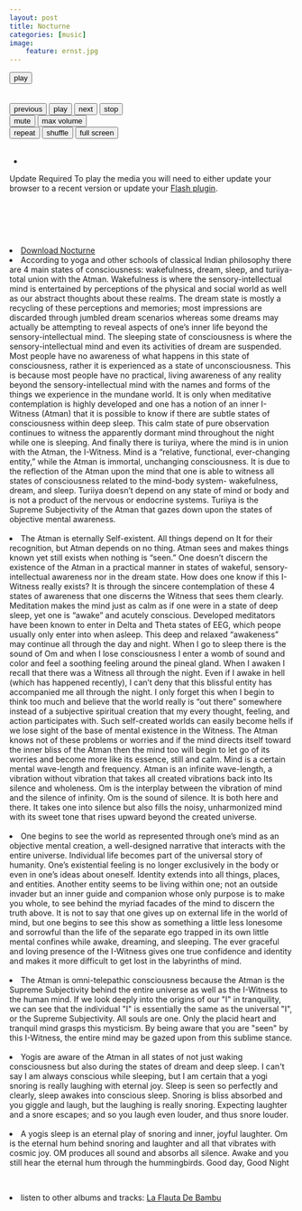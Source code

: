```yaml
---
layout: post
title: Nocturne
categories: [music] 
image:
    feature: ernst.jpg
---
```

<html>
<head>
<meta charset="utf-8" />
<!-- Website Design By: www.happyworm.com -->
<title>Nocturne</title>
<meta http-equiv="Content-Type" content="text/html; charset=iso-8859-1" />
<link href="/dist/skin/blue.monday/css/jplayer.blue.monday.min.css" rel="stylesheet" type="text/css" />
<script type="text/javascript" src="/dist/lib/jquery.min.js"></script>
<script type="text/javascript" src="/dist/jplayer/jquery.jplayer.min.js"></script>
<script type="text/javascript" src="/dist/add-on/jplayer.playlist.min.js"></script>
<script type="text/javascript">
//<![CDATA[
$(document).ready(function(){

	var myPlaylist = new jPlayerPlaylist({
		jPlayer: "#jquery_jplayer_N",
		cssSelectorAncestor: "#jp_container_N"
	}, [
		{
		   title:"Nocturne",
				artist:"Quetzal",
				mp3:"http://quetzalwill.org/assets/music/Contemplations-On-A-Quena/nocturne.mp3",
				poster: "http://quetzalwill.org/images/nochedesierto.jpg"
		}
	], {
		playlistOptions: {
			enableRemoveControls: true
		},
		swfPath: "/dist/jplayer",
		supplied: "webmv, ogv, m4v, oga, mp3",
		useStateClassSkin: true,
		autoBlur: false,
		smoothPlayBar: true,
		keyEnabled: true,
		audioFullScreen: true
	});

	// Click handlers for jPlayerPlaylist method demo

	// Audio mix playlist

	$("#playlist-setPlaylist-audio-mix").click(function() {
		myPlaylist.setPlaylist([
			{
			title:"Pictures At An Exhibition - Mussorgsky",
			artist:"William Enckhausen",
			mp3:"http://quetzalwill.org/assets/music/Contemplations-On-A-Quena/pictures-at-an-exhibition.mp3",
			poster: "http://quetzalwill.org/images/cross-quena.jpg"
			},
			{				
				title:"Adagio",
			artist:"William Enckhausen",
			mp3:"http://quetzalwill.org/assets/music/Contemplations-On-A-Quena/adagio.mp3",
			poster: "http://quetzalwill.org/images/cross-quena.jpg"
			},
			{
					title:"Andalouse",
			artist:"William Enckhausen",
			mp3:"http://quetzalwill.org/assets/music/Contemplations-On-A-Quena/andalouse.mp3",
			poster: "http://quetzalwill.org/images/cross-quena.jpg"
			},
			{
					title:"Meditation",
			artist:"William Enckhausen",
			mp3:"http://quetzalwill.org/assets/music/Contemplations-On-A-Quena/meditation.mp3",
			poster: "http://quetzalwill.org/images/cross-quena.jpg"
			},
			{
				title:"Dvorak",
			artist:"William Enckhausen",
			mp3:"http://quetzalwill.org/assets/music/Contemplations-On-A-Quena/dvorak.mp3",
			poster: "http://quetzalwill.org/images/cross-quena.jpg"
			},
			{
                title:"Whistles",
			artist:"William Enckhausen",
			mp3:"http://quetzalwill.org/assets/music/Contemplations-On-A-Quena/whistles.mp3",
			poster: "http://quetzalwill.org/images/cross-quena.jpg"
			},
			{
                title:"John Dowland Songs",
			artist:"William Enckhausen",
			mp3:"http://quetzalwill.org/assets/music/Contemplations-On-A-Quena/dowland.mp3",
			poster: "http://quetzalwill.org/images/cross-quena.jpg"
			},
			{
                title:"Nocturne - Chopin",
			artist:"William Enckhausen",
			mp3:"http://quetzalwill.org/assets/music/Contemplations-On-A-Quena/nocturne.mp3",
			poster: "http://quetzalwill.org/images/nochedesierto.jpg"
			},
			{
                title:"Anandamurti Melodies",
			artist:"William Enckhausen",
			mp3:"http://quetzalwill.org/assets/music/Contemplations-On-A-Quena/anandamurti.mp3",
			poster: "http://quetzalwill.org/images/cross-quena.jpg"
			},
			{
                title:"William Enckhausen plays Heinrich Enckhausen, Handel, and Telemann",
			artist:"William Enckhausen",
			mp3:"http://quetzalwill.org/assets/music/Contemplations-On-A-Quena/enckhausen.mp3",
			poster: "http://quetzalwill.org/images/cross-quena.jpg"
			},
			{
                title:"Reverie - Debussy",
			artist:"William Enckhausen",
			mp3:"http://quetzalwill.org/assets/music/Contemplations-On-A-Quena/reverie.mp3",
			poster: "http://quetzalwill.org/images/cross-quena.jpg"
			},
			{
                title:"Dance Of The Blessed Spirits",
			artist:"William Enckhausen",
			mp3:"http://quetzalwill.org/assets/music/Contemplations-On-A-Quena/blessed-spirits.mp3",
			poster: "http://quetzalwill.org/images/cross-quena.jpg"
			},
			{
                title:"Los Doraditos",
			artist:"William Enckhausen",
			mp3:"http://quetzalwill.org/assets/music/Contemplations-On-A-Quena/los-doraditos.mp3",
			poster: "http://quetzalwill.org/images/cross-quena.jpg"                                                                                     
			}
		]);
	});

	// Video mix playlist

	$("#playlist-setPlaylist-video-mix").click(function() {
		myPlaylist.setPlaylist([
			{
			    title:"Govinda",
				artist:"El Misterio",
				mp3:"http://quetzalwill.org/assets/music/Kiirtan-El-Misterio/govinda.mp3",
				poster: "http://quetzalwill.org/images/kiirtan.jpg"
			},
            {
			    title:"Topilejo",
				artist:"El Misterio",
				mp3:"http://quetzalwill.org/assets/music/Kiirtan-El-Misterio/topilejo.mp3",
				poster: "http://quetzalwill.org/images/kiirtan.jpg"
			},
			{
				title:"Padmasambhava",
				artist:"El Misterio",
				mp3:"http://quetzalwill.org/assets/music/Kiirtan-El-Misterio/padmasambhava.mp3",
				poster: "http://quetzalwill.org/images/kiirtan.jpg"
			},
			{
				title:"Baba Nam Kevalam",
				artist:"El Misterio",
				mp3:"http://quetzalwill.org/assets/music/Kiirtan-El-Misterio/babanamkevalam.mp3",
				poster: "http://quetzalwill.org/images/kiirtan.jpg"
			},
			{
				title:"Soja",
				artist:"El Misterio",
				mp3:"http://quetzalwill.org/assets/music/Kiirtan-El-Misterio/soja.mp3",
				poster: "http://quetzalwill.org/images/kiirtan.jpg"
			},
			{
				title:"Om Ah Hum Vajra Guru",
				artist:"El Misterio",
				mp3:"http://quetzalwill.org/assets/music/Kiirtan-El-Misterio/om-ah-hum-vajra-guru.mp3",
				poster: "http://quetzalwill.org/images/kiirtan.jpg"
			},
			{
				title:"Nikte Ha Kiirtan",
				artist:"El Misterio",
				mp3:"http://quetzalwill.org/assets/music/Kiirtan-El-Misterio/nikteha.mp3",
				poster: "http://quetzalwill.org/images/kiirtan.jpg"
			},
			{
				title:"Reverie Kiirtan",
				artist:"El Misterio",
				mp3:"http://quetzalwill.org/assets/music/Kiirtan-El-Misterio/reverie-kiirtan.mp3",
				poster: "http://quetzalwill.org/images/kiirtan.jpg"
			},
			{
				title:"Desierto",
				artist:"El Misterio",
				mp3:"http://quetzalwill.org/assets/music/Kiirtan-El-Misterio/desierto2.mp3",
				poster: "http://quetzalwill.org/images/kiirtan.jpg"
			},
			{
				title:"Tiny Green Island",
				artist:"El Misterio",
				mp3:"http://quetzalwill.org/assets/music/Kiirtan-El-Misterio/tiny-green-island.mp3",
				poster: "http://quetzalwill.org/images/kiirtan.jpg"
			},
			{
				title:"La Gracia",
				artist:"El Misterio",
				mp3:"http://quetzalwill.org/assets/music/Kiirtan-El-Misterio/gracia.mp3",
				poster: "http://quetzalwill.org/images/kiirtan.jpg"
			},
			{
				title:"Los Doraditos",
				artist:"El Misterio",
				mp3:"http://quetzalwill.org/assets/music/Kiirtan-El-Misterio/los-doraditos.mp3",
				poster: "http://quetzalwill.org/images/kiirtan.jpg"
			}
		]);
	});

	// Media mix playlist

	$("#playlist-setPlaylist-media-mix").click(function() {
		myPlaylist.setPlaylist([
			{
				title:"Gavotte And Minuet",
				artist:"William Enckhausen",
				mp3:"http://quetzalwill.org/assets/music/Bach-On-Bamboo/gavotte-minuet.mp3",
				poster: "http://quetzalwill.org/images/cross-quena.jpg"
			},
			{
				title:"Air and Gavotte",
				artist:"William Enckhausen",
				mp3:"http://quetzalwill.org/assets/music/Bach-On-Bamboo/air-gavotte.mp3",
				poster: "http://quetzalwill.org/images/cross-quena.jpg"
			},
			{
				title:"Christmas Oratorio",
				artist:"William Enckhausen",
				mp3:"http://quetzalwill.org/assets/music/Bach-On-Bamboo/christmas-oratorio.mp3",
				poster: "http://quetzalwill.org/images/cross-quena.jpg"
			},
			{
				title:"Sonata in B-minor",
				artist:"William Enckhausen",
				mp3:"http://quetzalwill.org/assets/music/Bach-On-Bamboo/sonata-b-minor.mp3",
				poster: "http://quetzalwill.org/images/cross-quena.jpg"
			},
			{
				title:"Minuet, Air, and Bouree",
				artist:"William Enckhausen",
				mp3:"http://quetzalwill.org/assets/music/Bach-On-Bamboo/minuet-air-bouree.mp3",
				poster: "http://quetzalwill.org/images/cross-quena.jpg"
			}
		]);
	});

	


	// The remove commands

	$("#playlist-remove").click(function() {
		myPlaylist.remove();
	});

	$("#playlist-remove--2").click(function() {
		myPlaylist.remove(-2);
	});
	$("#playlist-remove--1").click(function() {
		myPlaylist.remove(-1);
	});
	$("#playlist-remove-0").click(function() {
		myPlaylist.remove(0);
	});
	$("#playlist-remove-1").click(function() {
		myPlaylist.remove(1);
	});
	$("#playlist-remove-2").click(function() {
		myPlaylist.remove(2);
	});

	// The shuffle commands

	$("#playlist-shuffle").click(function() {
		myPlaylist.shuffle();
	});

	$("#playlist-shuffle-false").click(function() {
		myPlaylist.shuffle(false);
	});
	$("#playlist-shuffle-true").click(function() {
		myPlaylist.shuffle(true);
	});

	// The select commands

	$("#playlist-select--2").click(function() {
		myPlaylist.select(-2);
	});
	$("#playlist-select--1").click(function() {
		myPlaylist.select(-1);
	});
	$("#playlist-select-0").click(function() {
		myPlaylist.select(0);
	});
	$("#playlist-select-1").click(function() {
		myPlaylist.select(1);
	});
	$("#playlist-select-2").click(function() {
		myPlaylist.select(2);
	});

	// The next/previous commands

	$("#playlist-next").click(function() {
		myPlaylist.next();
	});
	$("#playlist-previous").click(function() {
		myPlaylist.previous();
	});

	// The play commands

	$("#playlist-play").click(function() {
		myPlaylist.play();
	});

	$("#playlist-play--2").click(function() {
		myPlaylist.play(-2);
	});
	$("#playlist-play--1").click(function() {
		myPlaylist.play(-1);
	});
	$("#playlist-play-0").click(function() {
		myPlaylist.play(0);
	});
	$("#playlist-play-1").click(function() {
		myPlaylist.play(1);
	});
	$("#playlist-play-2").click(function() {
		myPlaylist.play(2);
	});

	// The pause command

	$("#playlist-pause").click(function() {
		myPlaylist.pause();
	});

	// Changing the playlist options

	// Option: autoPlay

	$("#playlist-option-autoPlay-true").click(function() {
		myPlaylist.option("autoPlay", true);
	});
	$("#playlist-option-autoPlay-false").click(function() {
		myPlaylist.option("autoPlay", false);
	});

	// Option: enableRemoveControls

	$("#playlist-option-enableRemoveControls-true").click(function() {
		myPlaylist.option("enableRemoveControls", true);
	});
	$("#playlist-option-enableRemoveControls-false").click(function() {
		myPlaylist.option("enableRemoveControls", false);
	});

	// Option: displayTime

	$("#playlist-option-displayTime-0").click(function() {
		myPlaylist.option("displayTime", 0);
	});
	$("#playlist-option-displayTime-fast").click(function() {
		myPlaylist.option("displayTime", "fast");
	});
	$("#playlist-option-displayTime-slow").click(function() {
		myPlaylist.option("displayTime", "slow");
	});
	$("#playlist-option-displayTime-2000").click(function() {
		myPlaylist.option("displayTime", 2000);
	});

	// Option: addTime

	$("#playlist-option-addTime-0").click(function() {
		myPlaylist.option("addTime", 0);
	});
	$("#playlist-option-addTime-fast").click(function() {
		myPlaylist.option("addTime", "fast");
	});
	$("#playlist-option-addTime-slow").click(function() {
		myPlaylist.option("addTime", "slow");
	});
	$("#playlist-option-addTime-2000").click(function() {
		myPlaylist.option("addTime", 2000);
	});

	// Option: removeTime

	$("#playlist-option-removeTime-0").click(function() {
		myPlaylist.option("removeTime", 0);
	});
	$("#playlist-option-removeTime-fast").click(function() {
		myPlaylist.option("removeTime", "fast");
	});
	$("#playlist-option-removeTime-slow").click(function() {
		myPlaylist.option("removeTime", "slow");
	});
	$("#playlist-option-removeTime-2000").click(function() {
		myPlaylist.option("removeTime", 2000);
	});

	// Option: shuffleTime

	$("#playlist-option-shuffleTime-0").click(function() {
		myPlaylist.option("shuffleTime", 0);
	});
	$("#playlist-option-shuffleTime-fast").click(function() {
		myPlaylist.option("shuffleTime", "fast");
	});
	$("#playlist-option-shuffleTime-slow").click(function() {
		myPlaylist.option("shuffleTime", "slow");
	});
	$("#playlist-option-shuffleTime-2000").click(function() {
		myPlaylist.option("shuffleTime", 2000);
	});

	// Equivalent commands

	$("#playlist-equivalent-1-a").click(function() {
		myPlaylist.add({
			title:"Your Face",
			artist:"The Stark Palace",
			mp3:"https://www.jplayer.org/audio/mp3/TSP-05-Your_face.mp3",
			oga:"https://www.jplayer.org/audio/ogg/TSP-05-Your_face.ogg",
			poster: "https://www.jplayer.org/audio/poster/The_Stark_Palace_640x360.png"
		}, true);
	});

	$("#playlist-equivalent-1-b").click(function() {
		myPlaylist.add({
			title:"Your Face",
			artist:"The Stark Palace",
			mp3:"https://www.jplayer.org/audio/mp3/TSP-05-Your_face.mp3",
			oga:"https://www.jplayer.org/audio/ogg/TSP-05-Your_face.ogg",
			poster: "https://www.jplayer.org/audio/poster/The_Stark_Palace_640x360.png"
		});
		myPlaylist.play(-1);
	});

	// AVOID COMMANDS

	$("#playlist-avoid-1").click(function() {
		myPlaylist.remove(2); // Removes the 3rd item
		myPlaylist.remove(3); // Ignored unless removeTime=0: Where it removes the 4th item, which was originally the 5th item.
	});


});
//]]>
</script>
</head>
<body>
<p style="margin-top:1em;">
				

<div id="jp_container_N" class="jp-video jp-video-270p" role="application" aria-label="media player">
	<div class="jp-type-playlist">
		<div id="jquery_jplayer_N" class="jp-jplayer"></div>
		<div class="jp-gui">
			<div class="jp-video-play">
				<button class="jp-video-play-icon" role="button" tabindex="0">play</button>
			</div>
			<div class="jp-interface">
				<div class="jp-progress">
					<div class="jp-seek-bar">
						<div class="jp-play-bar"></div>
					</div>
				</div>
				<div class="jp-current-time" role="timer" aria-label="time">&nbsp;</div>
				<div class="jp-duration" role="timer" aria-label="duration">&nbsp;</div>
				<div class="jp-controls-holder">
					<div class="jp-controls">
						<button class="jp-previous" role="button" tabindex="0">previous</button>
						<button class="jp-play" role="button" tabindex="0">play</button>
						<button class="jp-next" role="button" tabindex="0">next</button>
						<button class="jp-stop" role="button" tabindex="0">stop</button>
					</div>
					<div class="jp-volume-controls">
						<button class="jp-mute" role="button" tabindex="0">mute</button>
						<button class="jp-volume-max" role="button" tabindex="0">max volume</button>
						<div class="jp-volume-bar">
							<div class="jp-volume-bar-value"></div>
						</div>
					</div>
					<div class="jp-toggles">
						<button class="jp-repeat" role="button" tabindex="0">repeat</button>
						<button class="jp-shuffle" role="button" tabindex="0">shuffle</button>
						<button class="jp-full-screen" role="button" tabindex="0">full screen</button>
					</div>
				</div>
				<div class="jp-details">
					<div class="jp-title" aria-label="title">&nbsp;</div>
				</div>
			</div>
		</div>
		<div class="jp-playlist">
			<ul>
				<!-- The method Playlist.displayPlaylist() uses this unordered list -->
				<li>&nbsp;</li>
			</ul>
		</div>
		<div class="jp-no-solution">
			<span>Update Required</span>
			To play the media you will need to either update your browser to a recent version or update your <a href="https://get.adobe.com/flashplayer/" target="_blank">Flash plugin</a>.
		</div>
	</div>
</div>
			
&nbsp;


&nbsp;
<code></code><br />
&nbsp;
<li><a href="http://quetzalwill.org/assets/music/Contemplations-On-A-Quena/nocturne.mp3">Download Nocturne</a></li>

<li>According to yoga and other schools of classical Indian philosophy there are 4 main states of consciousness: wakefulness, dream, sleep, and turiiya- total union with the Atman. Wakefulness is where the sensory-intellectual mind is entertained by perceptions of the physical and social world as well as our abstract thoughts about these realms. The dream state is mostly a recycling of these perceptions and memories; most impressions are discarded through jumbled dream scenarios whereas some dreams may actually be attempting to reveal aspects of one’s inner life beyond the sensory-intellectual mind. The sleeping state of consciousness is where the sensory-intellectual mind and even its activities of dream are suspended. Most people have no awareness of what happens in this state of consciousness, rather it is experienced as a state of unconsciousness. This is because most people have no practical, living awareness of any reality beyond the sensory-intellectual mind with the names and forms of the things we experience in the mundane world. It is only when meditative contemplation is highly developed and one has a notion of an inner I-Witness (Atman) that it is possible to know if there are subtle states of consciousness within deep sleep. This calm state of pure observation continues to witness the apparently dormant mind throughout the night while one is sleeping. And finally there is turiiya, where the mind is in union with the Atman, the I-Witness. Mind is a “relative, functional, ever-changing entity,” while the Atman is immortal, unchanging consciousness. It is due to the reflection of the Atman upon the mind that one is able to witness all states of consciousness related to the mind-body system- wakefulness, dream, and sleep. Turiiya doesn’t depend on any state of mind or body and is not a product of the nervous or endocrine systems. Turiiya is the Supreme Subjectivity of the Atman that gazes down upon the states of objective mental awareness.</li>
&nbsp;

<li>The Atman is eternally Self-existent. All things depend on It for their recognition, but Atman depends on no thing. Atman sees and makes things known yet still exists when nothing is “seen.” One doesn’t discern the existence of the Atman in a practical manner in states of wakeful, sensory-intellectual awareness nor in the dream state. How does one know if this I-Witness really exists? It is through the sincere contemplation of these 4 states of awareness that one discerns the Witness that sees them clearly. Meditation makes the mind just as calm as if one were in a state of deep sleep, yet one is “awake” and acutely conscious. Developed meditators have been known to enter in Delta and Theta states of EEG, which peope usually only enter into when asleep. This deep and relaxed “awakeness” may continue all through the day and night. When I go to sleep there is the sound of Om and when I lose consciousness I enter a womb of sound and color and feel a soothing feeling around the pineal gland. When I awaken I recall that there was a Witness all through the night. Even if I awake in hell (which has happened recently), I can’t deny that this blissful entity has accompanied me all through the night. I only forget this when I begin to think too much and believe that the world really is “out there” somewhere instead of a subjective spiritual creation that my every thought, feeling, and action participates with. Such self-created worlds can easily become hells if we lose sight of the base of mental existence in the Witness. The Atman knows not of these problems or worries and if the mind directs itself toward the inner bliss of the Atman then the mind too will begin to let go of its worries and become more like its essence, still and calm. Mind is a certain mental wave-length and frequency. Atman is an infinite wave-length, a vibration without vibration that takes all created vibrations back into Its silence and wholeness. Om is the interplay between the vibration of mind and the silence of infinity. Om is the sound of silence.  It is both here and there. It takes one into silence but also fills the noisy, unharmonized mind with its sweet tone that rises upward beyond the created universe.</li>
&nbsp;

<li>One begins to see the world as represented through one’s mind as an objective mental creation, a well-designed narrative that interacts with the entire universe. Individual life becomes part of the universal story of humanity. One’s existential feeling is no longer exclusively in the body or even in one’s ideas about oneself. Identity extends into all things, places, and entities. Another entity seems to be living within one; not an outside invader but an inner guide and companion whose only purpose is to make you whole, to see behind the myriad facades of the mind to discern the truth above. It is not to say that one gives up on external life in the world of mind, but one begins to see this show as something a little less lonesome and sorrowful than the life of the separate ego trapped in its own little mental confines while awake, dreaming, and sleeping. The ever graceful and loving presence of the I-Witness gives one true confidence and identity and makes it more difficult to get lost in the labyrinths of mind.</li>
&nbsp;

<li>The Atman is omni-telepathic consciousness because the Atman is the Supreme Subjectivity behind the entire universe as well as the I-Witness to the human mind.  If we look deeply into the origins of our "I" in tranquility, we can see that the individual "I" is essentially the same as the universal "I", or the Supreme Subjectivity.  All souls are one.  Only the placid heart and tranquil mind grasps this mysticism.  By being aware that you are "seen" by this I-Witness, the entire mind may be gazed upon from this sublime stance.</li>
&nbsp;

<li>Yogis are aware of the Atman in all states of not just waking consciousness but also during the states of dream and deep sleep. I can't say I am always conscious while sleeping, but I am certain that a yogi snoring is really laughing with eternal joy. Sleep is seen so perfectly and clearly, sleep awakes into conscious sleep.  Snoring is  bliss absorbed and you giggle and laugh, but the laughing is really snoring.  Expecting laughter and a snore escapes; and so you laugh even louder, and thus snore louder.  </li>
&nbsp;

<li>A yogis sleep is an eternal play of snoring and inner, joyful laughter.  Om is the eternal hum behind snoring and laughter and all that vibrates with cosmic joy.   OM produces all sound and absorbs all silence.  Awake and  you still hear the eternal hum through the hummingbirds.  
Good day, Good Night</li>

&nbsp;

<li>listen to other albums and tracks:  <a href="http://quetzalwill.org/la-flauta-de-bambu"> La Flauta De Bambu</a></li>






